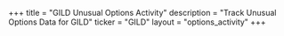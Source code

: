 +++
title = "GILD Unusual Options Activity"
description = "Track Unusual Options Data for GILD"
ticker = "GILD"
layout = "options_activity"
+++

